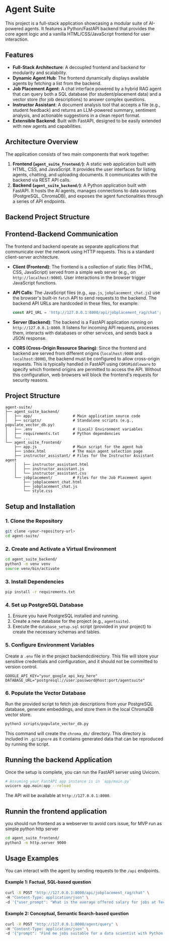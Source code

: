 # Agent Suite

This project is a full-stack application showcasing a modular suite of AI-powered agents. It features a Python/FastAPI backend that provides the core agent logic and a vanilla HTML/CSS/JavaScript frontend for user interaction.

## Features

*   **Full-Stack Architecture**: A decoupled frontend and backend for modularity and scalability.
*   **Dynamic Agent Hub**: The frontend dynamically displays available agents by fetching a list from the backend.
*   **Job Placement Agent**: A chat interface powered by a hybrid RAG agent that can query both a SQL database (for student/placement data) and a vector store (for job descriptions) to answer complex questions.
*   **Instructor Assistant**: A document analysis tool that accepts a file (e.g., student feedback) and returns an LLM-powered summary, sentiment analysis, and actionable suggestions in a clean report format.
*   **Extensible Backend**: Built with FastAPI, designed to be easily extended with new agents and capabilities.

## Architecture Overview

The application consists of two main components that work together:

1.  **Frontend (`agent_suite_frontend/`)**: A static web application built with HTML, CSS, and JavaScript. It provides the user interfaces for listing agents, chatting, and uploading documents. It communicates with the backend via REST API calls.
2.  **Backend (`agent_suite_backend/`)**: A Python application built with FastAPI. It hosts the AI agents, manages connections to data sources (PostgreSQL, ChromaDB), and exposes the agent functionalities through a series of API endpoints.

## Backend Project Structure

## Frontend-Backend Communication

The frontend and backend operate as separate applications that communicate over the network using HTTP requests. This is a standard client-server architecture.

*   **Client (Frontend)**: The frontend is a collection of static files (HTML, CSS, JavaScript) served from a simple web server (e.g., on `http://localhost:9000`). User interactions in the browser trigger JavaScript functions.


*   **API Calls**: The JavaScript files (e.g., `app.js`, `jobplacement_chat.js`) use the browser's built-in `fetch` API to send requests to the backend. The backend API URLs are hardcoded in these files, for example:
    ```javascript
    const API_URL = 'http://127.0.0.1:8000/api/jobplacement_rag/chat';
    ```

*   **Server (Backend)**: The backend is a FastAPI application running on `http://127.0.0.1:8000`. It listens for incoming API requests, processes them, interacts with databases or other services, and sends back a JSON response.

*   **CORS (Cross-Origin Resource Sharing)**: Since the frontend and backend are served from different origins (`localhost:9000` and `localhost:8000`), the backend must be configured to allow cross-origin requests. This is typically handled in FastAPI using `CORSMiddleware` to specify which frontend origins are permitted to access the API. Without this configuration, web browsers will block the frontend's requests for security reasons.

## Project Structure

```
agent-suite/
├── agent_suite_backend/
│   ├── app/                  # Main application source code
│   ├── scripts/              # Standalone scripts (e.g., populate_vector_db.py)
│   ├── .env                  # (Local) Environment variables
│   ├── requirements.txt      # Python dependencies
│   └── ...
└── agent_suite_frontend/
    ├── app.js                # Main script for the agent hub
    ├── index.html            # The main agent selection page
    ├── instructor_assistant/ # Files for the Instructor Assistant agent
    │   ├── instructor_assistant.html
    │   ├── instructor_assistant.js
    │   └── instructor_assistant.css
    └── jobplacement/         # Files for the Job Placement agent
        ├── jobplacement_chat.html
        ├── jobplacement_chat.js
        └── style.css
```


## Setup and Installation

### 1. Clone the Repository

```bash
git clone <your-repository-url>
cd agent-suite/
```

### 2. Create and Activate a Virtual Environment

```bash
cd agent_suite_backend/
python3 -m venv venv
source venv/bin/activate
```

### 3. Install Dependencies
```bash
pip install -r requirements.txt
```


### 4. Set up PostgreSQL Database

1.  Ensure you have PostgreSQL installed and running.
2.  Create a new database for the project (e.g., `agentsuite`).
3.  Execute the `database_setup.sql` script (provided in your project) to create the necessary schemas and tables.

### 5. Configure Environment Variables

Create a `.env` file in the project backendcdirectory. This file will store your sensitive credentials and configuration, and it should not be committed to version control.

```env
GOOGLE_API_KEY="your_google_api_key_here"
DATABASE_URL="postgresql://user:password@host:port/agentsuite"
```

### 6. Populate the Vector Database

Run the provided script to fetch job descriptions from your PostgreSQL database, generate embeddings, and store them in the local ChromaDB vector store.

```bash
python3 scripts/populate_vector_db.py
```

This command will create the `chroma_db/` directory. This directory is included in `.gitignore` as it contains generated data that can be reproduced by running the script.

## Running the backend Application

Once the setup is complete, you can run the FastAPI server using Uvicorn.

```bash
# Assuming your FastAPI app instance is in `app/main.py`
uvicorn app.main:app --reload
```

The API will be available at `http://127.0.0.1:8000`.

## Runnin the frontend application

you should run frontend as a webserver to avoid cors issue, for MVP run as simple python http server

```bash
cd agent_suite_frontend/
python3 -m http.server 9000
```


## Usage Examples

You can interact with the agent by sending requests to the `/api` endpoints.

#### Example 1: Factual, SQL-based question

```bash
curl -X POST "http://127.0.0.1:8000/api/jobplacement_rag/chat" \
-H "Content-Type: application/json" \
-d '{"user_prompt": "What is the average offered salary for jobs at Tech Solutions Inc.?"}'
```

#### Example 2: Conceptual, Semantic Search-based question

```bash
curl -X POST "http://127.0.0.1:8000/agent/query" \
-H "Content-Type: application/json" \
-d '{"prompt": "Find me jobs suitable for a data scientist with Python experience"}'
```
